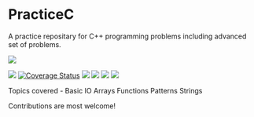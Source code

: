 # PracticeC

A practice repositary for C++ programming problems including advanced set of
problems.

![](https://visitor-badge-reloaded.herokuapp.com/badge?page_id=visitor-badge-reloaded-visitors&color=55acb7&style=for-the-badge&logo=Github)

[![](https://goreportcard.com/badge/github.com/mannadamay12/PracticeC)](https://goreportcard.com/report/github.com/mannadamay12/PracticeC)
[![Coverage Status](https://coveralls.io/repos/github/mannadamay12/PracticeC/badge.svg?branch=main)](https://coveralls.io/github/mannadamay12/PracticeC?branch=main)
![](https://img.shields.io/github/issues-raw/mannadamay12/PracticeC?label=Issues)
![](https://img.shields.io/github/issues-closed-raw/mannadamay12/PracticeC?label=Closed+Issues)
![](https://img.shields.io/github/issues-pr-raw/mannadamay12/PracticeC?label=Open+PRs)
![](https://img.shields.io/github/issues-pr-closed-raw/mannadamay12/PracticeC?label=Closed+PRs)

Topics covered - Basic IO Arrays Functions Patterns Strings

Contributions are most welcome!

